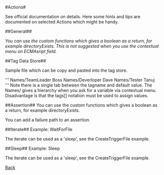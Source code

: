 #Actions#

See official documentation on details. Here some hints and tips are documented on selected Actions which might be handy.

##General##

*You can use the custom functions which gives a boolean as a return, for example directoryExists.
This is not suggested when you use the contextual menu on ECMAsript field.*

##Tag Data Store##

Sample file which can be copy and pasted into the tag store.

'''
Names/TeamLeader	Boss
Names/Deverloper	Dave
Names/Tester	Tanuj
'''
Note there is a single tab between the tagname and default value. The Names/ gives a hierarchy when
you ask for a variable via contextual menu. Disadvantage is that the tags[] notation must be used to assign values.

##Assertion##
You can use the custom functions which gives a boolean as a return, for example directoryExists.

You can add a failure path to an assertion.

##Iterate##
Example: WaitForFile

The iterate can be used as a 'sleep', see the CreateTriggerFile example.

##Sleep##
Example: Sleep

The iterate can be used as a 'sleep', see the CreateTriggerFile example.

[Back](index.md)